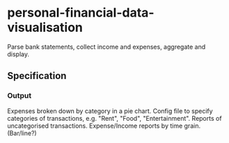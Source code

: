 # personal-financial-data-visualisation

Parse bank statements, collect income and expenses, aggregate and display.

## Specification

### Output

Expenses broken down by category in a pie chart.
Config file to specify categories of transactions, e.g. "Rent", "Food", "Entertainment".
Reports of uncategorised transactions.
Expense/Income reports by time grain. (Bar/line?)
